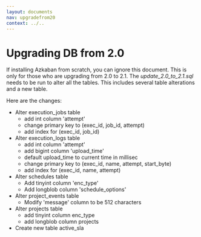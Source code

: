```yaml
---
layout: documents
nav: upgradefrom20
context: ../..
---
```


# Upgrading DB from 2.0

If installing Azkaban from scratch, you can ignore this document. This is only for those who are upgrading from 2.0 to 2.1.
The _update\_2.0\_to\_2.1.sql_ needs to be run to alter all the tables. This includes several table alterations and a new table.

Here are the changes:

* Alter execution_jobs table
	* add int column 'attempt'
	* change primary key to (exec_id, job_id, attempt)
	* add index for (exec_id, job_id)
* Alter execution_logs table
	* add int column 'attempt'
	* add bigint column 'upload_time'
	* default upload_time to current time in millisec
	* change primary key to (exec_id, name, attempt, start_byte)
	* add index for (exec_id, name, attempt)
* Alter schedules table
	* Add tinyint column 'enc_type'
	* Add longblob column 'schedule_options'
* Alter project_events table
	* Modify 'message' column to be 512 characters
* Alter projects table
	* add tinyint column enc_type
	* add longblob column projects
* Create new table active_sla
